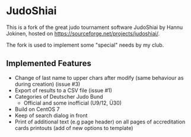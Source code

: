 JudoShiai
=========

This is a fork of the great judo tournament software JudoShiai by Hannu Jokinen, hosted on https://sourceforge.net/projects/judoshiai/.

The fork is used to implement some "special" needs by my club.

Implemented Features
--------------------

- Change of last name to upper chars after modify (same behaviour as during creation) (issue #3)
- Export of results to a CSV file (issue #1)
- Categories of Deutscher Judo Bund 
  - Official and some inofficial (U9/12, Ü30)
- Build on CentOS 7
- Keep of search dialog in front 
- Print of additional text (e.g page header) on all pages of accreditation cards printouts
  (add of new options to template)
